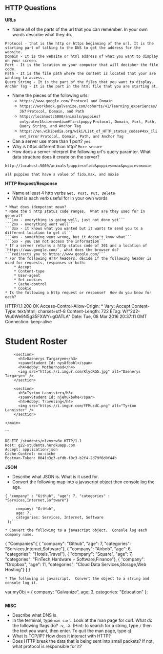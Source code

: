 ## HTTP Questions

__URLs__

* Name all of the parts of the url that you can remember.  In your own words describe what they do.
```
Protocol - that is the http or https beginning of the url. It is the starting part of talking to the DNS to get the address for the website.
Domain - It is the website or html address of what you want to display on your screen.
Port - It is the location on your computer that will decipher the file code.
Path - It is the file path where the content is located that your are wanting to access.
Query String - It is the part of the files that you want to display.
Anchor Tag - It is the part in the html file that you are starting at.
```
* Name the pieces of the following urls:
	* `https://www.google.com/`
	```Protocol and Domain```
	* `https://workbook.galvanize.com/cohorts/41/learning_experiences/367`
	```Protocol, Domain, and Path```
	* `http://locahost:5000/animals/puppies?onlycute=1&size=medium#firstpuppy`
	```Protocol, Domain, Port, Path, Query String, and Anchor Tag```
	* `https://en.wikipedia.org/wiki/List_of_HTTP_status_codes#4xx_Client_Error`
	```Protocol, Domain, Path, and Anchor Tag```
* Can a server use more than 1 port?
	```yes```
* Why is https different than http?
	```More secure```
* How does a server interpret the following url's query paramter.  What data structure does it create on the server?

```
http://locahost:5000/animals?puppies=fido&puppies=max&puppies=moxie
```
```all puppies that have a value of fido,max, and moxie```

__HTTP Request/Response__

* Name at least 4 http verbs
```Get, Post, Put, Delete```
* What is each verb useful for in your own words
```
* What does idempotent mean?
* Name the 5 http status code ranges.  What are they used for in general?
```1xx - everything is going well, just not done yet```
```2xx - everything went well```
```3xx - it knows what you wanted but it wants to send you to a different location to get it```
```4xx - something went wrong, but it doesn't know what```
```5xx - you can not access the information```
* If a server returns a http status code of 301 and a location of `https://www.google.com/`, what does the browser do?
```redirects you to https://www.google.com/```
* For the following HTTP headers, decide if the following header is used for requests, responses or both:
	* Accept
	* Content-type
	* User-agent
	* Set-cookies
	* Cache-control
	* Cookie
* Is the following a http request or response?  How do you know for each?

```
HTTP/1.1 200 OK
Access-Control-Allow-Origin: *
Vary: Accept
Content-Type: text/html; charset=utf-8
Content-Length: 722
ETag: W/"2d2-Wu0We9N5g35FXWY+gOATLA"
Date: Tue, 08 Mar 2016 20:37:11 GMT
Connection: keep-alive

<!DOCTYPE html>
<html>
  <head>
    <meta charset="utf-8">
    <link rel="stylesheet" href="/style.css">
    <title>Student Roster</title>
  </head>
  <body>
    <main>
      <h1>Student Roster</h1>

        <section>
          <h3>Daenerys Targaryen</h3>
          <span>Student Id: nys8fbohl</span>
          <h4>Hobby: Motherhood</h4>
          <img src="https://i.imgur.com/KlycRG5.jpg" alt="Daenerys Targaryen" />
        </section>

        <section>
          <h3>Tyrion Lannister</h3>
          <span>Student Id: njehukbohe</span>
          <h4>Hobby: Traveling</h4>
          <img src="https://i.imgur.com/fFMusdC.png" alt="Tyrion Lannister" />
        </section>

    </main>
  </body>
</html>
```

```
DELETE /students/n1vmyrw3x HTTP/1.1
Host: g22-students.herokuapp.com
Accept: application/json
Cache-Control: no-cache
Postman-Token: 0041e3c3-efdb-f0c3-b2f4-2d79f6d0f44b
```

__JSON__

* Describe what JSON is.  What is it used for.
* Convert the following map into a javascript object then console log the age.

```
{ "company" : "Github", "age": 7, "categories" : "Services,Internet,Software"}
```
```var Companies = {
	 company: "GitHub",
	 age: 7,
	 categories: Services, Internet, Software
 };```

* Convert the following to a javascript object.  Console log each company name.

```
{ "Companies":[ { "company": "Github", "age": 7, "categories": "Services,Internet,Software"},
              { "company": "Airbnb", "age": 6, "categories": "Hotels,Travel"},
              { "company": "Square", "age": 7, "categories": "FinTech,Hardware + Software,Finance"},
              { "company": "Dropbox", "age": 11, "categories": "Cloud Data Services,Storage,Web Hosting"}
            ]
}
```
* The following is javascript.  Convert the object to a string and console log it.

```
var myObj = {
  company: "Galvanize",
  age: 3,
  categories: "Education"
};
```
```
__MISC__

* Describe what DNS is.
* In the terminal, type `man curl`.  Look at the man page for curl.  What do the following flags do? `-v`, `-X`.  (Hint: to search for a string, type `/` then the text you want, then enter.  To quit the man page, type `q`).
* What is TCP/IP?  How does it interact with HTTP?
* Does HTTP break the data that is being sent into small packets?  If not, what protocol is responsible for it?
